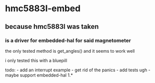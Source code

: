 # hmc5883l-embed
## because hmc5883l was taken
### is a driver for embedded-hal for said magnetometer

the only tested method is get_angles() and it seems to work well

i only tested this with a bluepill

todo:
    - add an interrupt example
    - get rid of the panics
    - add tests ugh 
    - maybe support embedded-hal 1.*
